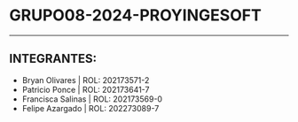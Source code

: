# GRUPO08-2024-PROYINGESOFT
***
## INTEGRANTES:
* Bryan Olivares | ROL: 202173571-2
* Patricio Ponce | ROL: 202173641-7
* Francisca Salinas | ROL: 202173569-0
* Felipe Azargado | ROL: 202273089-7

